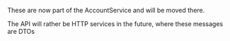 ﻿These are now part of the AccountService and will be moved there.

The API will rather be HTTP services in the future, where these messages are DTOs